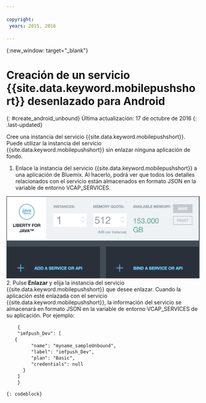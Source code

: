 ```yaml
---

copyright:
 years: 2015, 2016

---
```


{:new_window: target="_blank"}
# Creación de un servicio {{site.data.keyword.mobilepushshort}} desenlazado para Android
{: #create_android_unbound}
Última actualización: 17 de octubre de 2016
{: .last-updated}

Cree una instancia del servicio {{site.data.keyword.mobilepushshort}}. Puede utilizar la instancia del servicio {{site.data.keyword.mobilepushshort}} sin enlazar ninguna aplicación de fondo.

1. Enlace la instancia del servicio {{site.data.keyword.mobilepushshort}} a una aplicación de Bluemix. Al hacerlo, podrá ver que todos los detalles relacionados con el servicio están almacenados en formato JSON en la variable de entorno VCAP_SERVICES. 

![Enlace de un servicio Notificación push](images/unbound_1.jpg)
 2. Pulse **Enlazar** y elija la instancia del servicio {{site.data.keyword.mobilepushshort}} que desee enlazar. Cuando la aplicación esté enlazada con el servicio {{site.data.keyword.mobilepushshort}}, la información del servicio se almacenará en formato JSON en la variable de entorno VCAP_SERVICES de su aplicación. Por ejemplo:  
```
 	{
    "imfpush_Dev": [
   {
         "name": "myname_sampleUnbound",
         "label": "imfpush_Dev",
         "plan": "Basic",
         "credentials": null
      }
    ]
    }
```
	{: codeblock}
